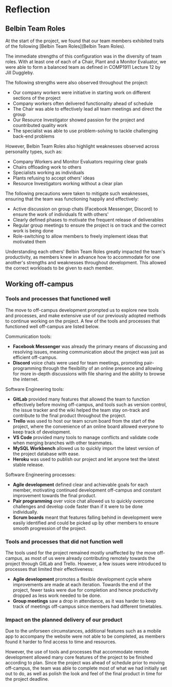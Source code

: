 # Reflection

## Belbin Team Roles
At the start of the project, we found that our team members exhibited traits of the following [Belbin Team Roles](Belbin Team Roles).

The immediate strengths of this configuration was in the diversity of team roles. With at least one of each of a Chair, Plant and a Monitor Evaluator, we were able to form a balanced team as defined in COMP1911 Lecture 12 by Jill Duggleby.

The following strengths were also observed throughout the project:
* Our company workers were initiative in starting work on different sections of the project
* Company workers often delivered functionality ahead of schedule
* The Chair was able to effectively lead all team meetings and direct the group
* Our Resource Investigator showed passion for the project and countributed quality work
* The specialist was able to use problem-solving to tackle challenging back-end problems

However, Belbin Team Roles also highlight weaknesses observed across personality types, such as:
* Company Workers and Monitor Evaluators requiring clear goals
* Chairs offloading work to others
* Specialists working as individuals
* Plants refusing to accept others' ideas
* Resource Investigators working without a clear plan

The following precautions were taken to mitigate such weaknesses, ensuring that the team was functioning happily and effectively:
* Active discussion on group chats (Facebook Messenger, Discord) to ensure the work of individuals fit with others'
* Clearly defined phases to motivate the frequent release of deliverables 
* Regular group meetings to ensure the project is on track and the correct work is being done
* Role-switching to allow members to freely implement ideas that motivated them

Understanding each others' Belbin Team Roles greatly impacted the team's productivity, as members knew in advance how to accommodate for one another's strengths and weaknesses throughout development. This allowed the correct workloads to be given to each member.

## Working off-campus
### Tools and processes that functioned well
The move to off-campus development prompted us to explore new tools and processes, and make extensive use of our previously adopted methods to continue working on the project. A few of the tools and processes that functioned well off-campus are listed below.

Communication tools:
* **Facebook Messenger** was already the primary means of discussing and resolving issues, meaning communication about the project was just as efficient off-campus. 
* **Discord** voice chats were used for team meetings, promoting pair-programming through the flexibility of an online presence and allowing for more in-depth discussions with file sharing and the ability to browse the internet.

Software Engineering tools:
* **GitLab** provided many features that allowed the team to function effectively before moving off-campus, and tools such as version control, the issue tracker and the wiki helped the team stay on-track and contribute to the final product throughout the project.
* **Trello** was used to host our team scrum board from the start of the project, where the convenience of an online board allowed everyone to keep track of development.
* **VS Code** provided many tools to manage conflicts and validate code when merging branches with other teammates.
* **MySQL Workbench** allowed us to quickly import the latest version of the project database with ease.
* **Heroku** was used to publish our project and let anyone test the latest stable release.

Software Engineering processes:
* **Agile development** defined clear and achievable goals for each member, motivating continued development off-campus and constant improvement towards the final product.
* **Pair programming** over voice chat allowed us to quickly overcome challenges and develop code faster than if it were to be done individually.
* **Scrum boards** meant that features falling behind in development were easily identified and could be picked up by other members to ensure smooth progression of the project.

### Tools and processes that did not function well

The tools used for the project remained mostly unaffected by the move off-campus, as most of us were already contributing remotely towards the project through GitLab and Trello. However, a few issues were introduced to processes that limited their effectiveness:

* **Agile development** promotes a flexible development cycle where improvements are made at each iteration. Towards the end of the project, fewer tasks were due for completion and hence productivity dropped as less work needed to be done.
* **Group meetings** saw a drop in attendance, as it was harder to keep track of meetings off-campus since members had different timetables.

### Impact on the planned delivery of our product
Due to the unforseen circumstances, additional features such as a mobile app to accompany the website were not able to be completed, as members found it harder to find access to time and resources.

However, the use of tools and processes that accommodate remote development allowed many core features of the project to be finished according to plan. Since the project was ahead of schedule prior to moving off-campus, the team was able to complete most of what we had initially set out to do, as well as polish the look and feel of the final product in time for the project deadline.